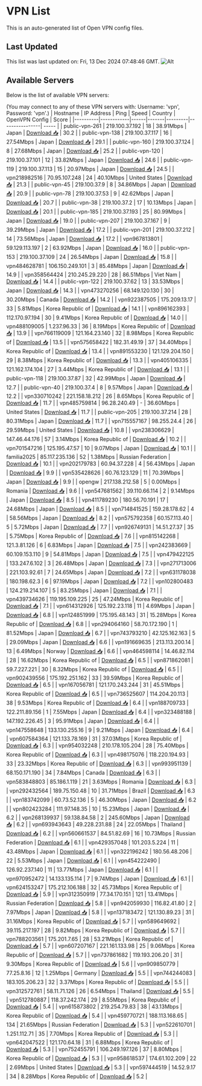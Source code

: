 # VPN List

This is an auto-generated list of Open VPN config files.

## Last Updated

This list was last updated on: Fri, 13 Dec 2024 07:48:46 GMT.
![Alt](https://repobeats.axiom.co/api/embed/186b98318ef1479477931607c1ad7d823f12451f.svg "Repobeats analytics image")

## Available Servers

Below is the list of available VPN servers:

(You may connect to any of these VPN servers with: Username: 'vpn', Password: 'vpn'.)
| Hostname | IP Address | Ping | Speed | Country | OpenVPN Config | Score |
|----------|------------|------|-------|---------|----------------| ----- |
| public-vpn-261 | 219.100.37.192 | 18 | 38.91Mbps | Japan | [Download 📥](./configs/server_0_JP.ovpn) | 30.2 |
| public-vpn-138 | 219.100.37.117 | 16 | 27.54Mbps | Japan | [Download 📥](./configs/server_1_JP.ovpn) | 29.1 |
| public-vpn-160 | 219.100.37.124 | 8 | 27.68Mbps | Japan | [Download 📥](./configs/server_2_JP.ovpn) | 25.2 |
| public-vpn-120 | 219.100.37.101 | 12 | 33.82Mbps | Japan | [Download 📥](./configs/server_3_JP.ovpn) | 24.6 |
| public-vpn-119 | 219.100.37.113 | 15 | 20.97Mbps | Japan | [Download 📥](./configs/server_4_JP.ovpn) | 24.5 |
| vpn218982516 | 70.95.107.248 | 24 | 40.10Mbps | United States | [Download 📥](./configs/server_5_US.ovpn) | 21.3 |
| public-vpn-45 | 219.100.37.9 | 8 | 34.86Mbps | Japan | [Download 📥](./configs/server_6_JP.ovpn) | 20.9 |
| public-vpn-78 | 219.100.37.53 | 9 | 42.62Mbps | Japan | [Download 📥](./configs/server_7_JP.ovpn) | 20.7 |
| public-vpn-38 | 219.100.37.2 | 17 | 10.13Mbps | Japan | [Download 📥](./configs/server_8_JP.ovpn) | 20.1 |
| public-vpn-185 | 219.100.37.193 | 25 | 80.99Mbps | Japan | [Download 📥](./configs/server_9_JP.ovpn) | 19.0 |
| public-vpn-207 | 219.100.37.167 | 9 | 39.29Mbps | Japan | [Download 📥](./configs/server_10_JP.ovpn) | 17.2 |
| public-vpn-201 | 219.100.37.212 | 14 | 73.56Mbps | Japan | [Download 📥](./configs/server_11_JP.ovpn) | 17.2 |
| vpn967813801 | 59.129.113.197 | 2 | 63.92Mbps | Japan | [Download 📥](./configs/server_12_JP.ovpn) | 16.0 |
| public-vpn-153 | 219.100.37.109 | 24 | 26.54Mbps | Japan | [Download 📥](./configs/server_13_JP.ovpn) | 15.8 |
| vpn484628781 | 106.150.249.101 | 3 | 85.48Mbps | Japan | [Download 📥](./configs/server_14_JP.ovpn) | 14.9 |
| vpn358564424 | 210.245.29.220 | 28 | 86.51Mbps | Viet Nam | [Download 📥](./configs/server_15_VN.ovpn) | 14.4 |
| public-vpn-122 | 219.100.37.62 | 13 | 33.53Mbps | Japan | [Download 📥](./configs/server_16_JP.ovpn) | 14.3 |
| vpn473270256 | 68.149.120.130 | 30 | 30.20Mbps | Canada | [Download 📥](./configs/server_17_CA.ovpn) | 14.2 |
| vpn922387505 | 175.209.13.17 | 33 | 5.81Mbps | Korea Republic of | [Download 📥](./configs/server_18_KR.ovpn) | 14.1 |
| vpn896162393 | 112.170.97.194 | 30 | 9.41Mbps | Korea Republic of | [Download 📥](./configs/server_19_KR.ovpn) | 14.0 |
| vpn488109005 | 1.237.96.33 | 36 | 8.19Mbps | Korea Republic of | [Download 📥](./configs/server_20_KR.ovpn) | 13.9 |
| vpn766119009 | 121.164.23.140 | 32 | 8.98Mbps | Korea Republic of | [Download 📥](./configs/server_21_KR.ovpn) | 13.5 |
| vpn575658422 | 182.31.49.19 | 37 | 34.40Mbps | Korea Republic of | [Download 📥](./configs/server_22_KR.ovpn) | 13.4 |
| vpn891553230 | 121.129.204.150 | 29 | 8.38Mbps | Korea Republic of | [Download 📥](./configs/server_23_KR.ovpn) | 13.3 |
| vpn405106335 | 121.162.174.104 | 27 | 3.44Mbps | Korea Republic of | [Download 📥](./configs/server_24_KR.ovpn) | 13.1 |
| public-vpn-118 | 219.100.37.87 | 32 | 42.99Mbps | Japan | [Download 📥](./configs/server_25_JP.ovpn) | 12.7 |
| public-vpn-40 | 219.100.37.4 | 8 | 9.57Mbps | Japan | [Download 📥](./configs/server_26_JP.ovpn) | 12.2 |
| vpn330710242 | 221.158.18.212 | 26 | 8.65Mbps | Korea Republic of | [Download 📥](./configs/server_27_KR.ovpn) | 11.7 |
| vpn485759814 | 96.28.240.49 | - | 36.60Mbps | United States | [Download 📥](./configs/server_28_US.ovpn) | 11.7 |
| public-vpn-205 | 219.100.37.214 | 28 | 80.31Mbps | Japan | [Download 📥](./configs/server_29_JP.ovpn) | 11.7 |
| vpn715557167 | 98.255.24.4 | 26 | 29.59Mbps | United States | [Download 📥](./configs/server_30_US.ovpn) | 10.8 |
| vpn238306629 | 147.46.44.176 | 57 | 3.14Mbps | Korea Republic of | [Download 📥](./configs/server_31_KR.ovpn) | 10.2 |
| vpn701547216 | 125.195.47.57 | 10 | 9.07Mbps | Japan | [Download 📥](./configs/server_32_JP.ovpn) | 10.1 |
| familia2025 | 85.117.235.136 | 52 | 1.38Mbps | Russian Federation | [Download 📥](./configs/server_33_RU.ovpn) | 10.1 |
| vpn202179783 | 60.94.37.228 | 4 | 56.43Mbps | Japan | [Download 📥](./configs/server_34_JP.ovpn) | 9.9 |
| vpn535428626 | 60.76.123.129 | 11 | 70.39Mbps | Japan | [Download 📥](./configs/server_35_JP.ovpn) | 9.9 |
| opengw | 217.138.212.58 | 5 | 0.00Mbps | Romania | [Download 📥](./configs/server_36_RO.ovpn) | 9.6 |
| vpn547681562 | 39.110.66.114 | 2 | 9.14Mbps | Japan | [Download 📥](./configs/server_37_JP.ovpn) | 8.5 |
| vpn411789230 | 180.56.70.191 | 17 | 24.68Mbps | Japan | [Download 📥](./configs/server_38_JP.ovpn) | 8.5 |
| vpn714841525 | 159.28.178.62 | 4 | 58.56Mbps | Japan | [Download 📥](./configs/server_39_JP.ovpn) | 8.2 |
| vpn575792358 | 60.157.113.40 | 5 | 5.72Mbps | Japan | [Download 📥](./configs/server_40_JP.ovpn) | 7.7 |
| vpn926749131 | 14.51.27.37 | 35 | 5.75Mbps | Korea Republic of | [Download 📥](./configs/server_41_KR.ovpn) | 7.6 |
| vpn815142268 | 121.3.81.126 | 6 | 6.83Mbps | Japan | [Download 📥](./configs/server_42_JP.ovpn) | 7.5 |
| vpn242383669 | 60.109.153.110 | 9 | 54.81Mbps | Japan | [Download 📥](./configs/server_43_JP.ovpn) | 7.5 |
| vpn479422125 | 133.247.6.102 | 3 | 26.48Mbps | Japan | [Download 📥](./configs/server_44_JP.ovpn) | 7.3 |
| vpn271713006 | 221.103.92.61 | 7 | 24.65Mbps | Japan | [Download 📥](./configs/server_45_JP.ovpn) | 7.2 |
| vpn631178038 | 180.198.62.3 | 6 | 97.19Mbps | Japan | [Download 📥](./configs/server_46_JP.ovpn) | 7.2 |
| vpn102800483 | 124.219.214.107 | 5 | 83.25Mbps | Japan | [Download 📥](./configs/server_47_JP.ovpn) | 7.1 |
| vpn439734626 | 119.195.109.225 | 25 | 47.24Mbps | Korea Republic of | [Download 📥](./configs/server_48_KR.ovpn) | 7.1 |
| vpn614312926 | 125.192.23.118 | 11 | 4.69Mbps | Japan | [Download 📥](./configs/server_49_JP.ovpn) | 6.8 |
| vpn124851999 | 175.195.48.143 | 31 | 15.28Mbps | Korea Republic of | [Download 📥](./configs/server_50_KR.ovpn) | 6.8 |
| vpn294064160 | 58.70.172.190 | 1 | 81.52Mbps | Japan | [Download 📥](./configs/server_51_JP.ovpn) | 6.7 |
| vpn743793210 | 42.125.162.163 | 5 | 29.09Mbps | Japan | [Download 📥](./configs/server_52_JP.ovpn) | 6.6 |
| vpn191669635 | 213.113.200.14 | 13 | 6.49Mbps | Norway | [Download 📥](./configs/server_53_NO.ovpn) | 6.6 |
| vpn464598114 | 14.46.82.114 | 28 | 16.62Mbps | Korea Republic of | [Download 📥](./configs/server_54_KR.ovpn) | 6.5 |
| vpn871862081 | 59.7.227.221 | 30 | 8.32Mbps | Korea Republic of | [Download 📥](./configs/server_55_KR.ovpn) | 6.5 |
| vpn902439556 | 175.192.251.162 | 33 | 39.59Mbps | Korea Republic of | [Download 📥](./configs/server_56_KR.ovpn) | 6.5 |
| vpn167056781 | 121.170.243.244 | 31 | 45.51Mbps | Korea Republic of | [Download 📥](./configs/server_57_KR.ovpn) | 6.5 |
| vpn736525607 | 114.204.20.113 | 38 | 9.53Mbps | Korea Republic of | [Download 📥](./configs/server_58_KR.ovpn) | 6.4 |
| vpn188709733 | 122.211.89.156 | 1 | 7.55Mbps | Japan | [Download 📥](./configs/server_59_JP.ovpn) | 6.4 |
| vpn323488188 | 147.192.226.45 | 3 | 95.91Mbps | Japan | [Download 📥](./configs/server_60_JP.ovpn) | 6.4 |
| vpn147558648 | 133.130.255.16 | 9 | 9.21Mbps | Japan | [Download 📥](./configs/server_61_JP.ovpn) | 6.4 |
| vpn607584364 | 121.133.78.169 | 31 | 37.03Mbps | Korea Republic of | [Download 📥](./configs/server_62_KR.ovpn) | 6.3 |
| vpn954032248 | 210.178.105.204 | 28 | 75.40Mbps | Korea Republic of | [Download 📥](./configs/server_63_KR.ovpn) | 6.3 |
| vpn498175076 | 118.220.194.93 | 33 | 23.32Mbps | Korea Republic of | [Download 📥](./configs/server_64_KR.ovpn) | 6.3 |
| vpn993951139 | 68.150.171.190 | 34 | 7.84Mbps | Canada | [Download 📥](./configs/server_65_CA.ovpn) | 6.3 |
| vpn583848803 | 85.186.1.119 | 21 | 3.63Mbps | Romania | [Download 📥](./configs/server_66_RO.ovpn) | 6.3 |
| vpn292432564 | 189.75.150.48 | 10 | 31.71Mbps | Brazil | [Download 📥](./configs/server_67_BR.ovpn) | 6.3 |
| vpn183742099 | 60.73.52.136 | 5 | 46.30Mbps | Japan | [Download 📥](./configs/server_68_JP.ovpn) | 6.2 |
| vpn802423284 | 111.97.148.35 | 10 | 15.23Mbps | Japan | [Download 📥](./configs/server_69_JP.ovpn) | 6.2 |
| vpn268139937 | 59.138.84.58 | 2 | 245.60Mbps | Japan | [Download 📥](./configs/server_70_JP.ovpn) | 6.2 |
| vpn693943643 | 49.228.231.88 | 24 | 22.05Mbps | Thailand | [Download 📥](./configs/server_71_TH.ovpn) | 6.2 |
| vpn560661537 | 84.51.82.69 | 16 | 10.73Mbps | Russian Federation | [Download 📥](./configs/server_72_RU.ovpn) | 6.1 |
| vpn429357048 | 101.203.5.224 | 11 | 43.48Mbps | Japan | [Download 📥](./configs/server_73_JP.ovpn) | 6.1 |
| vpn322196242 | 180.56.48.206 | 22 | 5.53Mbps | Japan | [Download 📥](./configs/server_74_JP.ovpn) | 6.1 |
| vpn454222490 | 126.92.237.140 | 11 | 13.77Mbps | Japan | [Download 📥](./configs/server_75_JP.ovpn) | 6.1 |
| vpn970952472 | 14.133.135.114 | 7 | 9.74Mbps | Japan | [Download 📥](./configs/server_76_JP.ovpn) | 6.1 |
| vpn624153247 | 175.212.106.188 | 32 | 45.73Mbps | Korea Republic of | [Download 📥](./configs/server_77_KR.ovpn) | 5.9 |
| vpn312350919 | 77.34.170.151 | 121 | 13.41Mbps | Russian Federation | [Download 📥](./configs/server_78_RU.ovpn) | 5.8 |
| vpn942059930 | 116.82.41.80 | 2 | 7.97Mbps | Japan | [Download 📥](./configs/server_79_JP.ovpn) | 5.8 |
| vpn137183472 | 121.130.89.23 | 31 | 31.16Mbps | Korea Republic of | [Download 📥](./configs/server_80_KR.ovpn) | 5.7 |
| vpn589649692 | 39.115.217.197 | 28 | 9.82Mbps | Korea Republic of | [Download 📥](./configs/server_81_KR.ovpn) | 5.7 |
| vpn788203561 | 175.201.7.65 | 28 | 53.21Mbps | Korea Republic of | [Download 📥](./configs/server_82_KR.ovpn) | 5.7 |
| vpn607207167 | 221.161.133.98 | 25 | 9.06Mbps | Korea Republic of | [Download 📥](./configs/server_83_KR.ovpn) | 5.7 |
| vpn737861682 | 119.193.206.20 | 31 | 9.30Mbps | Korea Republic of | [Download 📥](./configs/server_84_KR.ovpn) | 5.6 |
| vpn909850779 | 77.25.8.16 | 12 | 1.25Mbps | Germany | [Download 📥](./configs/server_85_DE.ovpn) | 5.5 |
| vpn744244083 | 183.105.206.23 | 32 | 3.37Mbps | Korea Republic of | [Download 📥](./configs/server_86_KR.ovpn) | 5.5 |
| vpn312572761 | 58.11.71.126 | 26 | 6.54Mbps | Thailand | [Download 📥](./configs/server_87_TH.ovpn) | 5.5 |
| vpn512780887 | 118.37.242.174 | 29 | 8.55Mbps | Korea Republic of | [Download 📥](./configs/server_88_KR.ovpn) | 5.4 |
| vpn615873802 | 219.254.79.83 | 38 | 43.13Mbps | Korea Republic of | [Download 📥](./configs/server_89_KR.ovpn) | 5.4 |
| vpn459770721 | 188.113.168.65 | 134 | 21.65Mbps | Russian Federation | [Download 📥](./configs/server_90_RU.ovpn) | 5.3 |
| vpn522610701 | 1.251.112.71 | 35 | 7.70Mbps | Korea Republic of | [Download 📥](./configs/server_91_KR.ovpn) | 5.3 |
| vpn642047522 | 121.170.64.18 | 31 | 6.88Mbps | Korea Republic of | [Download 📥](./configs/server_92_KR.ovpn) | 5.3 |
| vpn752455791 | 106.249.197.126 | 37 | 8.80Mbps | Korea Republic of | [Download 📥](./configs/server_93_KR.ovpn) | 5.3 |
| vpn958618537 | 174.61.102.209 | 22 | 2.69Mbps | United States | [Download 📥](./configs/server_94_US.ovpn) | 5.3 |
| vpn597444519 | 14.52.9.17 | 34 | 8.28Mbps | Korea Republic of | [Download 📥](./configs/server_95_KR.ovpn) | 5.2 |
